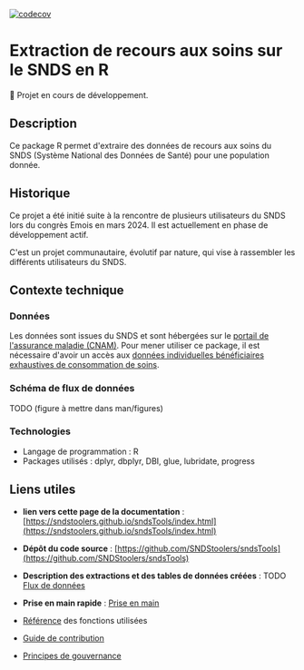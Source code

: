 [![codecov](https://codecov.io/gh/sndstoolers/sndsTools/graph/badge.svg?token=NKPHJFLAN8)](https://codecov.io/gh/sndstoolers/sndsTools)

# Extraction de recours aux soins sur le SNDS en R 

🚧 Projet en cours de développement.

## Description

Ce package R permet d'extraire des données de recours aux soins du SNDS (Système National des Données de Santé) pour une population donnée. 

## Historique

Ce projet a été initié suite à la rencontre de plusieurs utilisateurs du SNDS lors du congrès Emois en mars 2024. Il est actuellement en phase de développement actif.

C'est un projet communautaire, évolutif par nature, qui vise à rassembler les différents utilisateurs du SNDS. 

## Contexte technique

### Données 

Les données sont issues du SNDS et sont hébergées sur le [portail de l'assurance maladie (CNAM)](https://portail.sniiram.ameli.fr/). Pour mener utiliser ce package, il est nécessaire d'avoir un accès aux [données individuelles bénéficiaires exhaustives de consommation de soins](https://documentation-snds.health-data-hub.fr/snds/formation_snds/documents_cnam/guides_pedagogiques_snds/guide_pedagogique_acces_permanents.html#qui-a-acces-au-snds-et-a-quelles-donnees). 

###  Schéma de flux de données

TODO (figure à mettre dans man/figures)

### Technologies

- Langage de programmation : R
- Packages utilisés : dplyr, dbplyr, DBI, glue, lubridate, progress


## Liens utiles 

- **lien vers cette page de la documentation** : [https://sndstoolers.github.io/sndsTools/index.html](https://sndstoolers.github.io/sndsTools/index.html)

- **Dépôt du code source** : [https://github.com/SNDStoolers/sndsTools](https://github.com/SNDStoolers/sndsTools)

- **Description des extractions et des tables de données créées** : TODO [Flux de données](data.html)

- **Prise en main rapide** : [Prise en main](sndsTools.html)

- [Référence](reference/index.html) des fonctions utilisées

- [Guide de contribution](contributing.html)

- [Principes de gouvernance](gouvernance.html)
